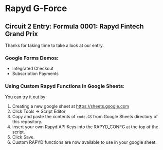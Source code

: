 # Rapyd G-Force

## Circuit 2 Entry: Formula 0001: Rapyd Fintech Grand Prix
Thanks for taking time to take a look at our entry.

### Google Forms Demos:
 - Integrated Checkout
 - Subscription Payments

### Using Custom Rapyd Functions in Google Sheets:
You can try it out by:
1. Creating a new google sheet at https://sheets.google.com
2. Click Tools -> Script Editor
3. Copy and paste the contents of `code.GS` from Google Sheets directory of this repository.
4. Insert your own Rapyd API Keys into the RAPYD_CONFG at the top of the script.
5. Click Save.
6. Custom RAPYD functions are now available to use in your google sheet.
